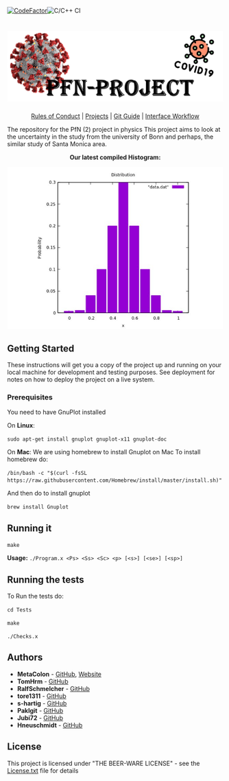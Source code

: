 [![CodeFactor](https://www.codefactor.io/repository/github/metacolon/pfn-project/badge)](https://www.codefactor.io/repository/github/metacolon/pfn-project)![C/C++ CI](https://github.com/MetaColon/PfN-Project/workflows/C/C++%20CI/badge.svg)
<h1 align="center">
  <img src="images/Banner.png" alt="Banner" />
</h1>
<p align="center">
  <a href="https://github.com/MetaColon/PfN-Project/wiki/Rules-of-Conduct">Rules of Conduct</a> |
  <a href="https://github.com/MetaColon/PfN-Project/wiki/Projects">Projects</a> |
  <a href="https://github.com/MetaColon/PfN-Project/wiki/Git-Guide">Git Guide</a> |
  <a href="https://github.com/MetaColon/PfN-Project/wiki/Interface-Workflow">Interface Workflow</a>
</p>
The repository for the PfN (2) project in physics
This project aims to look at the uncertainty in the study from the university of Bonn and perhaps, the similar study of Santa Monica area.
<p align="center">
    <b>
      Our latest compiled Histogram:
    </b>  
</p>
<p align="center">
  <img src="images/Histogram.jpeg" alt="Histogram"/>
</p>

## Getting Started

These instructions will get you a copy of the project up and running on your local machine for development and testing purposes. See deployment for notes on how to deploy the project on a live system.

### Prerequisites

You need to have GnuPlot installed

On **Linux**:

`
sudo apt-get install gnuplot gnuplot-x11 gnuplot-doc 
`

On **Mac**:
We are using homebrew to install Gnuplot on Mac
To install homebrew do:

`/bin/bash -c "$(curl -fsSL https://raw.githubusercontent.com/Homebrew/install/master/install.sh)"`

And then do to install gnuplot

`
brew install Gnuplot
`

## Running it
 
`make`

**Usage:** `./Program.x <Ps> <Ss> <Sc> <p> [<s>] [<se>] [<sp>]`

## Running the tests
To Run the tests do:


`cd Tests`

`make`

`./Checks.x`

## Authors

* **MetaColon** - [GitHub](https://github.com/MetaColon), [Website](http://teemze.de)
* **TomHrm** - [GitHub](https://github.com/TomHrm)
* **RalfSchmelcher** - [GitHub](https://github.com/RalfSchmelcher)
* **tore1311** - [GitHub](https://github.com/tore1311)
* **s-hartig** - [GitHub](https://github.com/s-hartig)
* **Paklgit** - [GitHub](https://github.com/Paklgit)
* **Jubi72** - [GitHub](https://github.com/Jubi72)
* **Hneuschmidt** - [GitHub](https://github.com/Hneuschmidt)

## License

This project is licensed under "THE BEER-WARE LICENSE" - see the [License.txt](License.txt) file for details
